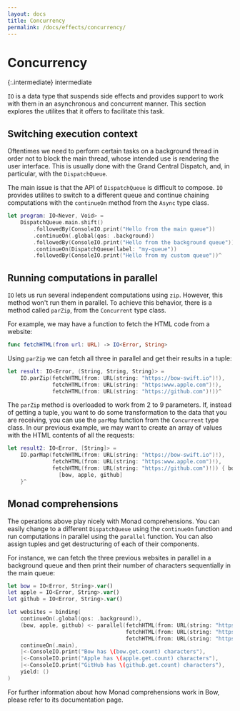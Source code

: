 ```yaml
---
layout: docs
title: Concurrency
permalink: /docs/effects/concurrency/
---
```


# Concurrency
 
 {:.intermediate}
 intermediate
 
 `IO` is a data type that suspends side effects and provides support to work with them in an asynchronous and concurrent manner. This section explores the utilites that it offers to facilitate this task.
 
## Switching execution context
 
 Oftentimes we need to perform certain tasks on a background thread in order not to block the main thread, whose intended use is rendering the user interface. This is usually done with the Grand Central Dispatch, and, in particular, with the `DispatchQueue`.
 
 The main issue is that the API of `DispatchQueue` is difficult to compose. `IO` provides utilites to switch to a different queue and continue chaining computations with the `continueOn` method from the `Async` type class.

```swift
let program: IO<Never, Void> =
    DispatchQueue.main.shift()
        .followedBy(ConsoleIO.print("Hello from the main queue"))
        .continueOn(.global(qos: .background))
        .followedBy(ConsoleIO.print("Hello from the background queue"))
        .continueOn(DispatchQueue(label: "my-queue"))
        .followedBy(ConsoleIO.print("Hello from my custom queue"))^
```

## Running computations in parallel
 
 `IO` lets us run several independent computations using `zip`. However, this method won't run them in parallel. To achieve this behavior, there is a method called `parZip`, from the `Concurrent` type class.
 
 For example, we may have a function to fetch the HTML code from a website:

```swift
func fetchHTML(from url: URL) -> IO<Error, String>
```

 Using `parZip` we can fetch all three in parallel and get their results in a tuple:

```swift
let result: IO<Error, (String, String, String)> =
    IO.parZip(fetchHTML(from: URL(string: "https://bow-swift.io")!),
              fetchHTML(from: URL(string: "https:www.apple.com")!),
              fetchHTML(from: URL(string: "https://github.com")!))^
```

 The `parZip` method is overloaded to work from 2 to 9 parameters. If, instead of getting a tuple, you want to do some transformation to the data that you are receiving, you can use the `parMap` function from the `Concurrent` type class. In our previous example, we may want to create an array of values with the HTML contents of all the requests:

```swift
let result2: IO<Error, [String]> =
    IO.parMap(fetchHTML(from: URL(string: "https://bow-swift.io")!),
              fetchHTML(from: URL(string: "https:www.apple.com")!),
              fetchHTML(from: URL(string: "https://github.com")!)) { bow, apple, github in
                [bow, apple, github]
    }^
```

## Monad comprehensions
 
 The operations above play nicely with Monad comprehensions. You can easily change to a different `DispatchQueue` using the `continueOn` function and run computations in parallel using the `parallel` function. You can also assign tuples and get destructuring of each of their components.
 
 For instance, we can fetch the three previous websites in parallel in a background queue and then print their number of characters sequentially in the main queue:

```swift
let bow = IO<Error, String>.var()
let apple = IO<Error, String>.var()
let github = IO<Error, String>.var()

let websites = binding(
    continueOn(.global(qos: .background)),
    (bow, apple, github) <- parallel(fetchHTML(from: URL(string: "https://bow-swift.io")!),
                                     fetchHTML(from: URL(string: "https:www.apple.com")!),
                                     fetchHTML(from: URL(string: "https://github.com")!)),
    continueOn(.main),
    |<-ConsoleIO.print("Bow has \(bow.get.count) characters"),
    |<-ConsoleIO.print("Apple has \(apple.get.count) characters"),
    |<-ConsoleIO.print("GitHub has \(github.get.count) characters"),
    yield: ()
)
```

 For further information about how Monad comprehensions work in Bow, please refer to its documentation page.
